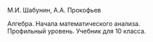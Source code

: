 М.И. Шабунин, А.А. Прокофьев  

Алгебра. Начала математического анализа.  
Профильный уровень. Учебник для 10 класса.  